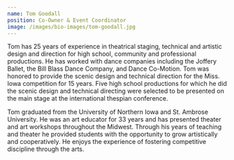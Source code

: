 ```yaml
---
name: Tom Goodall
position: Co-Owner & Event Coordinator
image: /images/bio-images/tom-goodall.jpg
---
```


Tom has 25 years of experience in theatrical staging, technical and artistic design and direction for high school, community and professional productions. He has worked with dance companies including the Joffery Ballet, the Bill Blass Dance Company, and Dance Co-Motion. Tom was honored to provide the scenic design and technical direction for the Miss. Iowa competition for 15 years. Five high school productions for which he did the scenic design and technical directing were selected to be presented on the main stage at the international thespian conference. 

Tom graduated from the University of Northern Iowa and St. Ambrose University. He was an art educator for 33 years and has presented theater and art workshops throughout the Midwest. Through his years of teaching and theater he provided students with the opportunity to grow artistically and cooperatively. He enjoys the experience of fostering competitive discipline through the arts.
